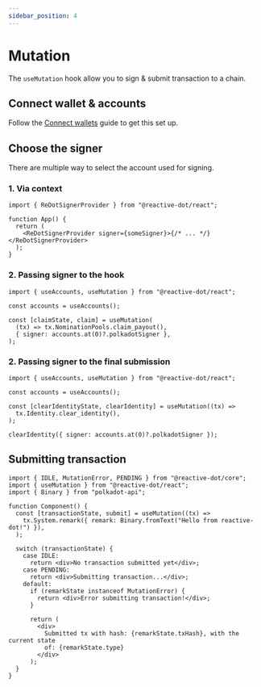 ```yaml
---
sidebar_position: 4
---
```


# Mutation

The `useMutation` hook allow you to sign & submit transaction to a chain.

## Connect wallet & accounts

Follow the [Connect wallets](./connect-wallets.mdx) guide to get this set up.

## Choose the signer

There are multiple way to select the account used for signing.

### 1. Via context

```tsx
import { ReDotSignerProvider } from "@reactive-dot/react";

function App() {
  return (
    <ReDotSignerProvider signer={someSigner}>{/* ... */}</ReDotSignerProvider>
  );
}
```

### 2. Passing signer to the hook

```tsx
import { useAccounts, useMutation } from "@reactive-dot/react";

const accounts = useAccounts();

const [claimState, claim] = useMutation(
  (tx) => tx.NominationPools.claim_payout(),
  { signer: accounts.at(0)?.polkadotSigner },
);
```

### 2. Passing signer to the final submission

```tsx
import { useAccounts, useMutation } from "@reactive-dot/react";

const accounts = useAccounts();

const [clearIdentityState, clearIdentity] = useMutation((tx) =>
  tx.Identity.clear_identity(),
);

clearIdentity({ signer: accounts.at(0)?.polkadotSigner });
```

## Submitting transaction

```tsx
import { IDLE, MutationError, PENDING } from "@reactive-dot/core";
import { useMutation } from "@reactive-dot/react";
import { Binary } from "polkadot-api";

function Component() {
  const [transactionState, submit] = useMutation((tx) =>
    tx.System.remark({ remark: Binary.fromText("Hello from reactive-dot!") }),
  );

  switch (transactionState) {
    case IDLE:
      return <div>No transaction submitted yet</div>;
    case PENDING:
      return <div>Submitting transaction...</div>;
    default:
      if (remarkState instanceof MutationError) {
        return <div>Error submitting transaction!</div>;
      }

      return (
        <div>
          Submitted tx with hash: {remarkState.txHash}, with the current state
          of: {remarkState.type}
        </div>
      );
  }
}
```

